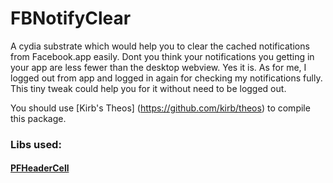 # FBNotifyClear
A cydia substrate which would help you to clear the cached notifications from Facebook.app easily. Dont you think your notifications you getting in your app are less fewer than the desktop webview. Yes it is. As for me, I logged out from app and logged in again for checking my notifications fully. This tiny tweak could help you for it without need to be logged out.

You should use [Kirb's Theos] (https://github.com/kirb/theos) to compile this package.

### Libs used:
#### [PFHeaderCell](https://github.com/PixelFireDev/PFHeaderCell)
